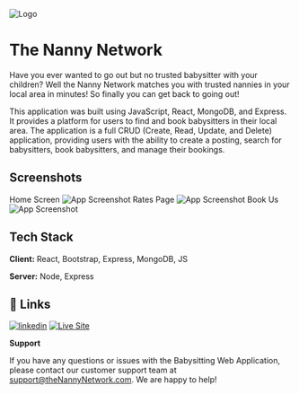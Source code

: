 
![Logo](https://i.imgur.com/mYKAtMI.png)


# The Nanny Network

Have you ever wanted to go out but no trusted babysitter with your children? Well the Nanny Network matches you with trusted nannies in your local area in minutes! So finally you can get back to going out!

This application was built using JavaScript, React, MongoDB, and Express. It provides a platform for users to find and book babysitters in their local area. The application is a full CRUD (Create, Read, Update, and Delete) application, providing users with the ability to create a posting, search for babysitters, book babysitters, and manage their bookings.

## Screenshots
Home Screen
![App Screenshot](https://i.imgur.com/ctSNlW2.png)
Rates Page
![App Screenshot](https://i.imgur.com/V4toDfl.png)
Book Us
![App Screenshot](https://i.imgur.com/3cBNo2v.png)


## Tech Stack

**Client:** React, Bootstrap, Express, MongoDB, JS

**Server:** Node, Express


## 🔗 Links
[![linkedin](https://img.shields.io/badge/linkedin-0A66C2?style=for-the-badge&logo=linkedin&logoColor=white)](https://www.linkedin.com/in/serjayparks/)
[![Live Site](https://i.imgur.com/GeBpeNu.png)](https://nanny-network.onrender.com/home)



**Support** <br />

If you have any questions or issues with the Babysitting Web Application, please contact our customer support team at <support@theNannyNetwork.com>. We are happy to help!